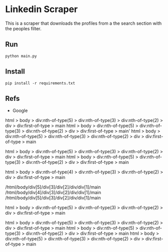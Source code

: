 # Linkedin Scraper

This is a scraper that downloads the profiles from a the search section with the peoples filter.

## Run

```
python main.py

```

## Install

```
pip install -r requirements.txt

```


## Refs
* Google


html > body > div:nth-of-type(5) > div:nth-of-type(3) > div:nth-of-type(2) > div > div:first-of-type > main
html > body > div:nth-of-type(5) > div:nth-of-type(3) > div:nth-of-type(2) > div > div:first-of-type > main'
html > body > div:nth-of-type(5) > div:nth-of-type(3) > div:nth-of-type(2) > div > div:first-of-type > main

html > body > div:nth-of-type(5) > div:nth-of-type(3) > div:nth-of-type(2) > div > div:first-of-type > main
html > body > div:nth-of-type(5) > div:nth-of-type(3) > div:nth-of-type(2) > div > div:first-of-type > main

html > body > div:nth-of-type(4) > div:nth-of-type(3) > div:nth-of-type(2) > div > div:first-of-type > main


/html/body/div[5]/div[3]/div[2]/div/div[1]/main
/html/body/div[4]/div[3]/div[2]/div/div[1]/main
/html/body/div[5]/div[3]/div[2]/div/div[1]/main


html > body > div:nth-of-type(5) > div:nth-of-type(3) > div:nth-of-type(2) > div > div:first-of-type > main




html > body > div:nth-of-type(5) > div:nth-of-type(3) > div:nth-of-type(2) > div > div:first-of-type > main
html > body > div:nth-of-type(5) > div:nth-of-type(3) > div:nth-of-type(2) > div > div:first-of-type > main
html > body > div:nth-of-type(5) > div:nth-of-type(3) > div:nth-of-type(2) > div > div:first-of-type > main